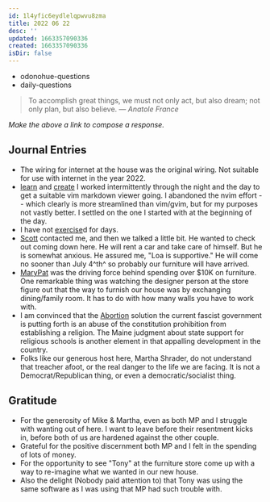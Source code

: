 ```yaml
---
id: 1l4yfic6eydlelqpwvu8zma
title: 2022 06 22
desc: ''
updated: 1663357090336
created: 1663357090336
isDir: false
---
```

- odonohue-questions
- daily-questions
> To accomplish great things, we must not only act, but also dream; not only plan, but also believe.
> — <cite>Anatole France</cite>

*Make the above a link to compose a response.*
## Journal Entries
-  The wiring for internet at the house was the original wiring. Not suitable for use with internet in the year 2022.
- [learn](learn.md) and [create](create.md) I worked intermittently through the night and the day to get a suitable vim markdown viewer going. I abandoned the nvim effort -- which clearly is more streamlined than vim/gvim, but for my purposes not vastly better. I settled on the one I started with at the beginning of the day. 
- I have not [exercise](exercise.md)d for days.
- [Scott](Scott.md) contacted me, and then we talked a little bit. He wanted to check out coming down here. He will rent a car and take care of himself. But he is somewhat anxious. He assured me, "Loa is supportive." He will come no sooner than July 4^th^ so probably our furniture will have arrived.
- [MaryPat](MaryPat.md) was the driving force behind spending over $10K on furniture. One remarkable thing was watching the designer person at the store figure out that the way to furnish our house was by exchanging dining/family room. It has to do with how many walls you have to work with.  
- I am convinced that the [Abortion](Abortion.md) solution the current fascist government is putting forth is an abuse of the constitution prohibition from establishing a religion. The Maine judgment about state support for religious schools is another element in that appalling development in the country. 
- Folks like our generous host here, Martha Shrader, do not understand that treacher afoot, or the real danger to the life we are facing. It is not a Democrat/Republican thing, or even a democratic/socialist thing.

## Gratitude
- For the generosity of Mike & Martha, even as both MP and I struggle with wanting out of here. I want to leave before their resentment kicks in, before both of us are hardened against the other couple.
- Grateful for the positive discernment both MP and I felt in the spending of lots of money.
- For the opportunity to see "Tony" at the furniture store come up with a way to re-imagine what we wanted in our new house.
- Also the delight (Nobody paid attention to) that Tony was using the same software as I was using that MP had such trouble with.